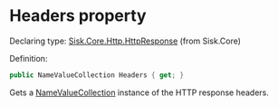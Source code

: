 <!--

Copyrights 2023 Sisk Framework - CypherPotato
Published under MIT license

!!! DO NOT EDIT THIS FILE !!!
This file was generated by a tool in the Sisk package. To edit the information in this documentation,
edit the XML documentation present in the Sisk source code.

-->


# Headers property

Declaring type: [Sisk.Core.Http.HttpResponse](/spec/Sisk.Core.Http.HttpResponse.md) (from Sisk.Core)


Definition:

```cs
public NameValueCollection Headers { get; }
```

Gets a <a href="https://learn.microsoft.com/en-us/dotnet/api/System.Collections.Specialized.NameValueCollection">NameValueCollection</a> instance of the HTTP response headers.

